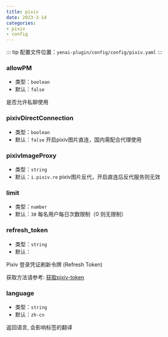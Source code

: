 ```yaml
---
title: pixiv
date: 2023-3-14
categories:
- pixiv
- config
---
```


::: tip
配置文件位置：`yenai-plugin/config/config/pixiv.yaml`
:::

### allowPM

- 类型：`boolean`
- 默认：`false`

是否允许私聊使用


### pixivDirectConnection
- 类型：`boolean`
- 默认：`false`
开启pixiv图片直连，国内需配合代理使用

### pixivImageProxy
- 类型：`string`
- 默认：`i.pixiv.re`
pixiv图片反代，开启直连后反代服务则无效

### limit
- 类型：`number`
- 默认：`30`
每名用户每日次数限制（0 则无限制）

### refresh_token
- 类型：`string`
- 默认：` `

Pixiv 登录凭证刷新令牌 (Refresh Token)

获取方法请参考: [获取pixiv-token](../help.md#获取pixiv-token)

### language 
- 类型：`string`
- 默认：`zh-cn`

返回语言, 会影响标签的翻译
